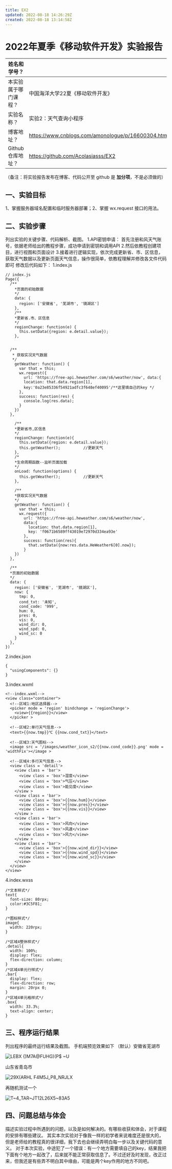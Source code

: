 ```yaml
---
title: EX2
updated: 2022-08-18 14:26:29Z
created: 2022-08-18 13:14:58Z
---
```


# 2022年夏季《移动软件开发》实验报告



<center></center>

| 姓名和学号？         |                   |
| -------------------- | -------------------------------- |
| 本实验属于哪门课程？ | 中国海洋大学22夏《移动软件开发》 |
| 实验名称？           | 实验2：天气查询小程序          |
| 博客地址？           | https://www.cnblogs.com/amonologue/p/16600304.html                         |
| Github仓库地址？     | https://github.com/Acolasiasss/EX2                          |

（备注：将实验报告发布在博客、代码公开至 github 是 **加分项**，不是必须做的）



## **一、实验目标**

1、掌握服务器域名配置和临时服务器部署；2、掌握 wx.request 接口的用法。



## 二、实验步骤

列出实验的关键步骤、代码解析、截图。
1.API密钥申请：
首先注册和风天气账号，依据老师给出的教程步骤，成功申请到密钥和调用API
2.然后依教程创建项目，进行视图和页面设计
3.接着进行逻辑实现，依次完成更新省、市、区信息，获取天气数据以及更新页面天气信息，操作很简单，依教程理解并修改各文件代码即可
修改后代码如下：
1.index.js
```
// index.js
Page({
  /**
    *页面的初始数据
    */
    data: {
      region: ['安徽省', '芜湖市', '镜湖区']
    },
    /**
    *更新省.市、区信息
    */
    regionChange: function(e) {
      this.setData({region: e.detail.value});
    },


  /**
   * 获取实况天气数据
   */
    getWeather: function() {
      var that = this;
      wx.request({
        url: 'https://free-api.heweather.com/s6/weather/now', data:{
        location: that.data.region[1],
        key:'0a23e85336f54921adfc3f648ef40095'/**这里填自己的key */
      },
      success: function(res) {
        console.log(res.data);
      }
    })
  },

    /**
    *更新省市,区信息
    */
    regionChange: function(e){
      this.setData({region: e.detail.value});
      this.getWeather();          //更新天气
    },
    /*
    *生命周期函数--监听页面加载
    */
    onLoad: function(options) {
      this.getWeather();          //更新天气
    },
    
    /**
    *获取实况天气数据
    */
    getWeather: function() {
      var that = this;
      wx.request({
        url: 'https://free-api.heweather.com/s6/weather/now',
        data:{
          location: that.data.region[1],
          key: 'f0671b6589ff43019e72970d334ea93e'
        },
        success: function(res){
          that.setData({now:res.data.HeWeather6[0].now});
        }
    })
  },
    
  /**
  *页面的初始数据
  */
  data: {
    region: ['安徽省', '芜湖市', '镜湖区'],
    now: {
      tmp: 0,
      cond_txt: '未知',
      cond_code: '999',
      hum: 0,
      pres: 0,
      vis: 0,
      wind_dir: 0,
      wind_spd: 0,
      wind_sc: 0
    }
  },
})
```
2.index.json
```
{
  "usingComponents": {}
}
```
3.index.wxml
```
<!--index.wxml-->
<view class="container">
  <!--区域1:地区选择器-->
  <picker mode = 'region' bindchange = 'regionChange'>
    <view>{{region}}</view>
  </picker >

  <!--区域2:单行天气信息-->
  <text>{{now.tmp}}℃ {{now.cond_txt}}</text>

  <!--区域3:天气图标-->
  <image src = '/images/weather_icon_s2/{{now.cond_code}}.png' mode = 'widthFix'></image >

  <!--区域4:多行天气信息-->
  <view class = 'detail'>
    <view class = 'bar'>
      <view class = 'box'>湿度</view>
      <view class = 'box'>气压</view>
      <view class = 'box'>能见度</view>
    </view >
    <view class = 'bar'>
      <view class = 'box'>{{now.hum}}</view>
      <view class = 'box'>{{now.pres}}</view>
      <view class = 'box'>{{now.vis}}</view>
    </view >
    <view class = 'bar'>
      <view class = 'box'>风向</view>
      <view class = 'box'>风速</view>
      <view class = 'box'>风力</view>
    </view >
    <view class = 'bar'>
      <view class = 'box'>{{now.wind_dir}}</view>
      <view class = 'box'>{{now.wind_spd}}</view>
      <view class = 'box'>{{now.wind_sc}}</view>
    </view>
  </view>
</view>
```
4.index.wxss
```
/*文本样式*/
text{
  font-size: 80rpx;
  color:#3C5F81;
}

/*图标样式*/
image{
  width: 220rpx;
}

/*区域4整休样式*/
.detail{
  width: 100%;
  display: flex;
  flex-direction: column;
}
/*区域4单元行样式*/
.bar{
  display: flex;
  flex-direction: row;
  margin: 20rpx 0;
}
/*区域4单元格样式*/
.box{
  width: 33.3%;
  text-align: center;
}
```
## 三、程序运行结果

列出程序的最终运行结果及截图。
手机端预览效果如下
（默认）安徽省芜湖市

![LEBX {)M7A@FUHG)(P$ ~U](https://user-images.githubusercontent.com/111416724/185420297-f7f85563-9994-4d3c-9ea6-a62cc482bcc6.png)

山东省青岛市

![29X(ARHL F4M5J_P8_NRJLX](https://user-images.githubusercontent.com/111416724/185420336-0895a626-8ebc-4cb3-8b37-2b9113824d3d.png)

再随机测试一个

![T~4_TAR~JT12L26X5~83A5](https://user-images.githubusercontent.com/111416724/185420368-1ceaa796-c85b-47f5-87d4-14be63887eb1.png)


## 四、问题总结与体会

描述实验过程中所遇到的问题，以及是如何解决的。有哪些收获和体会，对于课程的安排有哪些建议。
其实本次实验对于像我一样的初学者来说难度还是很大的，但是老师给的教程真的很详细，我下去也会继续弄明白每一步以及关键代码的意义。
对于本次实验，中途犯了一个错误：有一个地方需要填自己的key，结果我把下面有个地方一起改了，后来就不能正常获取信息了。不过还好及时发现，改正过来，但我还是有些弄不明白其中缘由，可能是两个key作用的地方不同吧。
